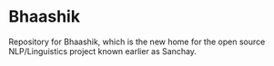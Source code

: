 # Bhaashik
Repository for Bhaashik, which is the new home for the open source NLP/Linguistics project known earlier as Sanchay.
